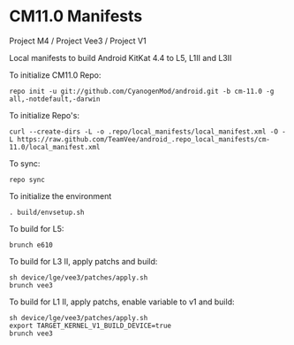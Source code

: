 CM11.0 Manifests
========================
Project M4 / Project Vee3 / Project V1

Local manifests to build Android KitKat 4.4 to L5, L1II and L3II

To initialize CM11.0 Repo:

    repo init -u git://github.com/CyanogenMod/android.git -b cm-11.0 -g all,-notdefault,-darwin

To initialize Repo's:

    curl --create-dirs -L -o .repo/local_manifests/local_manifest.xml -O -L https://raw.github.com/TeamVee/android_.repo_local_manifests/cm-11.0/local_manifest.xml

To sync:

    repo sync

To initialize the environment

    . build/envsetup.sh

To build for L5:

    brunch e610

To build for L3 II, apply patchs and build:

    sh device/lge/vee3/patches/apply.sh
    brunch vee3

To build for L1 II, apply patchs, enable variable to v1 and build:

    sh device/lge/vee3/patches/apply.sh
    export TARGET_KERNEL_V1_BUILD_DEVICE=true
    brunch vee3
